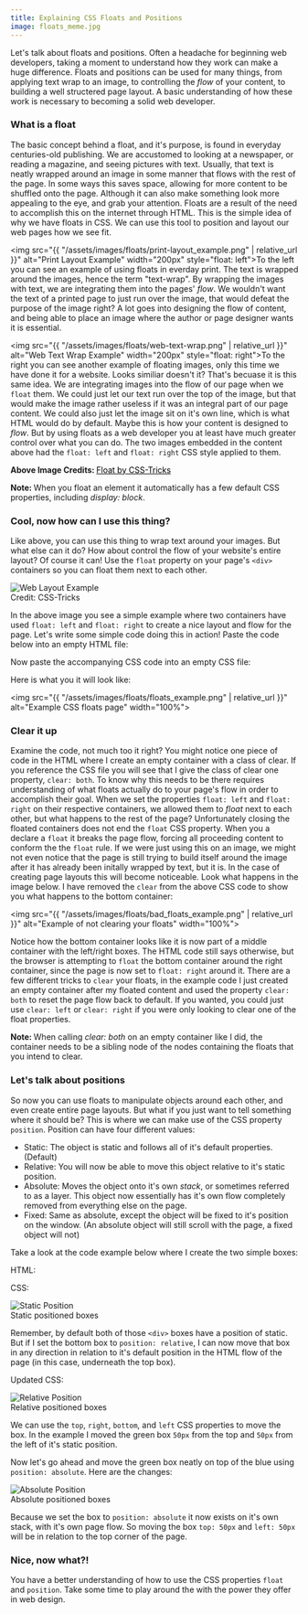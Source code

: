 ```yaml
---
title: Explaining CSS Floats and Positions
image: floats_meme.jpg
---
```


Let's talk about floats and positions. Often a headache for beginning web developers, taking a moment to understand how they work can make a huge difference. Floats and positions can be used for many things, from applying text wrap to an image, to controlling the <em>flow</em> of your content, to building a well structered page layout. A basic understanding of how these work is necessary to becoming a solid web developer.

### What is a float

The basic concept behind a float, and it's purpose, is found in everyday centuries-old publishing. We are accustomed to looking at a newspaper, or reading a magazine, and seeing pictures with text. Usually, that text is neatly wrapped around an image in some manner that flows with the rest of the page. In some ways this saves space, allowing for more content to be shuffled onto the page. Although it can also make something look more appealing to the eye, and grab your attention. Floats are a result of the need to accomplish this on the internet through HTML. This is the simple idea of why we have floats in CSS. We can use this tool to position and layout our web pages how we see fit.

<img src="{{ "/assets/images/floats/print-layout_example.png" | relative_url }}" alt="Print Layout Example" width="200px" style="float: left">To the left you can see an example of using floats in everday print. The text is wrapped around the images, hence the term "text-wrap". By wrapping the images with text, we are integrating them into the pages' <em>flow</em>. We wouldn't want the text of a printed page to just run over the image, that would defeat the purpose of the image right? A lot goes into designing the flow of content, and being able to place an image where the author or page designer wants it is essential.

<img src="{{ "/assets/images/floats/web-text-wrap.png" | relative_url }}" alt="Web Text Wrap Example" width="200px" style="float: right">To the right you can see another example of floating images, only this time we have done it for a website. Looks similiar doesn't it? That's becuase it is this same idea. We are integrating images into the flow of our page when we `float` them. We could just let our text run over the top of the image, but that would make the image rather useless if it was an integral part of our page content. We could also just let the image sit on it's own line, which is what HTML would do by default. Maybe this is how your content is designed to <em>flow</em>. But by using floats as a web developer you at least have much greater control over what you can do. The two images embedded in the content above had the `float: left` and `float: right` CSS style applied to them.

<div class="note_box"><strong>Above Image Credits: </strong><a href="https://css-tricks.com/almanac/properties/f/float/" target="_blank" style="color:black">Float by CSS-Tricks</a></div>

<p></p>

<div class="note_box"><strong>Note: </strong>When you float an element it automatically has a few default CSS properties, including <em>display: block</em>.</div>

### Cool, now how can I use this thing?

Like above, you can use this thing to wrap text around your images. But what else can it do? How about control the flow of your website's entire layout? Of course it can! Use the `float` property on your page's `<div>` containers so you can float them next to each other.

<div class="img-container"><img src="{{ "/assets/images/floats/web-layout_example.png" | relative_url }}" alt="Web Layout Example" class="article-image"></div>
<div class="img-container img-caption">Credit: CSS-Tricks</div>

In the above image you see a simple example where two containers have used `float: left` and `float: right` to create a nice layout and flow for the page. Let's write some simple code doing this in action! Paste the code below into an empty HTML file:

<script src="https://gist.github.com/jlocatis/528084dfb074eed774bbd5e565baf984.js"></script>

Now paste the accompanying CSS code into an empty CSS file:

<script src="https://gist.github.com/jlocatis/a3b7060a6243d10091c5861b6a85c7f6.js"></script>

Here is what you it will look like:

<img src="{{ "/assets/images/floats/floats_example.png" | relative_url }}" alt="Example CSS floats page" width="100%">

### Clear it up

Examine the code, not much too it right? You might notice one piece of code in the HTML where I create an empty container with a class of clear. If you reference the CSS file you will see that I give the class of clear one property, `clear: both`. To know why this needs to be there requires understanding of what floats actually do to your page's flow in order to accomplish their goal. When we set the properties `float: left` and `float: right` on their respective containers, we allowed them to <em>float</em> next to each other, but what happens to the rest of the page? Unfortunately closing the floated containers does not end the `float` CSS property. When you a declare a `float` it breaks the page flow, forcing all proceeding content to conform the the `float` rule. If we were just using this on an image, we might not even notice that the page is still trying to build itself around the image after it has already been initally wrapped by text, but it is. In the case of creating page layouts this will become noticeable. Look what happens in the image below. I have removed the `clear` from the above CSS code to show you what happens to the bottom container:

<img src="{{ "/assets/images/floats/bad_floats_example.png" | relative_url }}" alt="Example of not clearing your floats" width="100%">

Notice how the bottom container looks like it is now part of a middle container with the left/right boxes. The HTML code still says otherwise, but the browser is attempting to `float` the bottom container around the right container, since the page is now set to `float: right` around it. There are a few different tricks to `clear` your floats, in the example code I just created an empty container after my floated content and used the property `clear: both` to reset the page flow back to default. If you wanted, you could just use `clear: left` or `clear: right` if you were only looking to clear one of the float properties.

<div class="note_box"><strong>Note: </strong>When calling <em>clear: both</em> on an empty container like I did, the container needs to be a sibling node of the nodes containing the floats that you intend to clear.</div>

### Let's talk about positions

So now you can use floats to manipulate objects around each other, and even create entire page layouts. But what if you just want to tell something where it should be? This is where we can make use of the CSS property `position`. Position can have four different values:

* Static: The object is static and follows all of it's default properties. (Default)
* Relative: You will now be able to move this object relative to it's static position.
* Absolute: Moves the object onto it's own <em>stack</em>, or sometimes referred to as a layer. This object now essentially has it's own flow completely removed from everything else on the page.
* Fixed: Same as absolute, except the object will be fixed to it's position on the window. (An absolute object will still scroll with the page, a fixed object will not)

Take a look at the code example below where I create the two simple boxes:

HTML:
<script src="https://gist.github.com/jlocatis/594f7c5b6d3e63cebcf6222a34c46d71.js"></script>

CSS:
<script src="https://gist.github.com/jlocatis/0b54c2826abe022f599f49d1647271c0.js"></script>

<div class="img-container"><img src="{{ "/assets/images/floats/position_static.png" | relative_url }}" alt="Static Position" class="article-image"></div>
<div class="img-container img-caption">Static positioned boxes</div>

Remember, by default both of those `<div>` boxes have a position of static. But if I set the bottom box to `position: relative`, I can now move that box in any direction in relation to it's default position in the HTML flow of the page (in this case, underneath the top box).

Updated CSS:
<script src="https://gist.github.com/jlocatis/12f4c38c3263eb9e86dafd30853071d5.js"></script>

<div class="img-container"><img src="{{ "/assets/images/floats/position_relative.png" | relative_url }}" alt="Relative Position" class="article-image"></div>
<div class="img-container img-caption">Relative positioned boxes</div>

We can use the `top`, `right`, `bottom`, and `left` CSS properties to move the box. In the example I moved the green box `50px` from the top and `50px` from the left of it's static position.

Now let's go ahead and move the green box neatly on top of the blue using `position: absolute`. Here are the changes:

<script src="https://gist.github.com/jlocatis/18974491b858000af365ea596e6669cc.js"></script>

<div class="img-container"><img src="{{ "/assets/images/floats/position_absolute.png" | relative_url }}" alt="Absolute Position" class="article-image"></div>
<div class="img-container img-caption">Absolute positioned boxes</div>

Because we set the box to `position: absolute` it now exists on it's own stack, with it's own page flow. So moving the box `top: 50px` and `left: 50px` will be in relation to the top corner of the page.

### Nice, now what?!

You have a better understanding of how to use the CSS properties `float` and `position`. Take some time to play around the with the power they offer in web design.